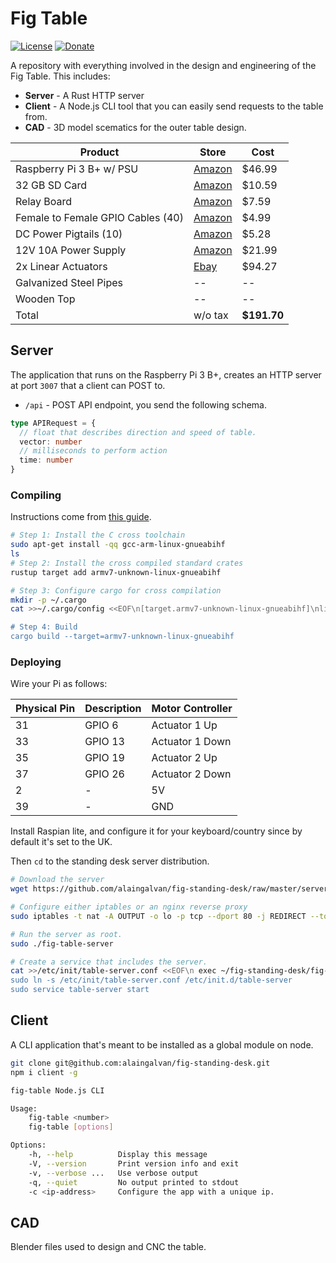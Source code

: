 # Fig Table

[![License][license-img]][license-url]
[![Donate][donate-img]][donate-url]

A repository with everything involved in the design and engineering of the Fig Table. This includes:

- **Server** - A Rust HTTP server 
- **Client** - A Node.js CLI tool that you can easily send requests to the table from.
- **CAD** - 3D model scematics for the outer table design.

| Product | Store | Cost |
|---------|-------|------|
| Raspberry Pi 3 B+ w/ PSU | [Amazon](https://www.amazon.com/gp/product/B01C6FFNY4/ref=oh_aui_search_detailpage?ie=UTF8&psc=1) | $46.99 |
| 32 GB SD Card | [Amazon](https://www.amazon.com/gp/product/B010Q57T02/ref=od_aui_detailpages00?ie=UTF8&psc=1) | $10.59 |
| Relay Board | [Amazon](https://www.amazon.com/JBtek-Channel-Module-Arduino-Raspberry/dp/B00KTEN3TM/ref=sr_1_3?ie=UTF8&qid=1487462388&sr=8-3&keywords=relay+raspberry+pi) | $7.59 |
| Female to Female GPIO Cables (40) | [Amazon](https://www.amazon.com/gp/product/B00KOL5BCC/ref=oh_aui_detailpage_o09_s00?ie=UTF8&psc=1) | $4.99 |
| DC Power Pigtails (10) | [Amazon](https://www.amazon.com/gp/product/B00CUKHN0S/ref=oh_aui_detailpage_o00_s00?ie=UTF8&psc=1) | $5.28 |
| 12V 10A Power Supply | [Amazon](https://www.amazon.com/gp/product/B00Z9X4GLW/ref=oh_aui_detailpage_o00_s01?ie=UTF8&psc=1) | $21.99 |
| 2x Linear Actuators | [Ebay](http://www.ebay.com/itm/122042491329?_trksid=p2060353.m2749.l2649&ssPageName=STRK%3AMEBIDX%3AIT) | $94.27 |
| Galvanized Steel Pipes | -- | -- |
| Wooden Top | -- | -- |
| Total | w/o tax | **$191.70** | 

## Server

The application that runs on the Raspberry Pi 3 B+, creates an HTTP server at port `3007` that a client can POST to.

- `/api` - POST API endpoint, you send the following schema.

```ts
type APIRequest = {
  // float that describes direction and speed of table.
  vector: number
  // milliseconds to perform action
  time: number
}
```

### Compiling

Instructions come from [this guide](https://github.com/japaric/rust-cross).

```bash
# Step 1: Install the C cross toolchain
sudo apt-get install -qq gcc-arm-linux-gnueabihf
ls
# Step 2: Install the cross compiled standard crates
rustup target add armv7-unknown-linux-gnueabihf

# Step 3: Configure cargo for cross compilation
mkdir -p ~/.cargo
cat >>~/.cargo/config <<EOF\n[target.armv7-unknown-linux-gnueabihf]\nlinker = "arm-linux-gnueabihf-gcc"EOF

# Step 4: Build
cargo build --target=armv7-unknown-linux-gnueabihf
```

### Deploying

Wire your Pi as follows:

| Physical Pin | Description | Motor Controller |
|--------------|-------------|------------------|
| 31 | GPIO 6  | Actuator 1 Up |
| 33 | GPIO 13 | Actuator 1 Down |
| 35 | GPIO 19 | Actuator 2 Up |
| 37 | GPIO 26 | Actuator 2 Down |
| 2 | - | 5V |
| 39 | - | GND |

Install Raspian lite, and configure it for your keyboard/country since by default it's set to the UK. 

Then `cd` to the standing desk server distribution.

```bash
# Download the server
wget https://github.com/alaingalvan/fig-standing-desk/raw/master/server/dist/fig-table-server

# Configure either iptables or an nginx reverse proxy
sudo iptables -t nat -A OUTPUT -o lo -p tcp --dport 80 -j REDIRECT --to-port 3007

# Run the server as root.
sudo ./fig-table-server

# Create a service that includes the server.
cat >>/etc/init/table-server.conf <<EOF\n exec ~/fig-standing-desk/fig-table-server EOF
sudo ln -s /etc/init/table-server.conf /etc/init.d/table-server
sudo service table-server start
```

## Client

A CLI application that's meant to be installed as a global module on node. 

```bash
git clone git@github.com:alaingalvan/fig-standing-desk.git
npm i client -g
```

```bash
fig-table Node.js CLI

Usage:
    fig-table <number>
    fig-table [options]

Options:
    -h, --help          Display this message
    -V, --version       Print version info and exit
    -v, --verbose ...   Use verbose output
    -q, --quiet         No output printed to stdout
    -c <ip-address>     Configure the app with a unique ip.
```

## CAD

Blender files used to design and CNC the table.

[license-img]: http://img.shields.io/:license-mit-blue.svg?style=flat-square
[license-url]: https://opensource.org/licenses/MIT
[donate-img]: https://img.shields.io/badge/$-support-green.svg?style=flat-square
[donate-url]: https://www.paypal.me/alaingalvan/3
